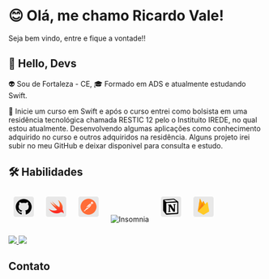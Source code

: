 
# 😊 Olá, me chamo Ricardo Vale!

Seja bem vindo, entre e fique a vontade!!


## 🚀 Hello, Devs

👽 Sou de Fortaleza - CE, 🎓 Formado em ADS e atualmente estudando Swift.

🎒 Inicie um curso em Swift e após o curso entrei como bolsista em uma residência tecnológica chamada RESTIC 12 pelo o Instituito IREDE, no qual estou atualmente. Desenvolvendo algumas aplicações como conhecimento adquirido no curso e outros adquiridos na residência. Alguns projeto irei subir no meu GitHub e deixar disponivel para consulta e estudo.


## 🛠 Habilidades
<img alt="Github" height="40" width="40" vspace="10" hspace="10" src="https://github.com/gui-bus/TechIcons/blob/main/Light/Github.svg">  <img alt="Swift" height="40" width="40" vspace="10" hspace="10" src="https://github.com/gui-bus/TechIcons/blob/main/Light/Swift.svg"> <img alt="Postman" height="40" width="40" vspace="10" hspace="10" src="https://github.com/gui-bus/TechIcons/blob/main/Light/Postman.svg"> <img alt="Insomnia" height="40" width="40" vspace="10" hspace="10" src="https://cdn.jsdelivr.net/gh/devicons/devicon@latest/icons/insomnia/insomnia-original.svg">  <img alt="Notion" height="40" width="40" vspace="10" hspace="10" src="https://github.com/gui-bus/TechIcons/blob/main/Light/Notion.svg">  <img alt="Firebase" height="40" width="40" vspace="10" hspace="10" src="https://github.com/gui-bus/TechIcons/blob/main/Light/Firebase.svg"> 
          


<a href="https://github.com/ricardosvale">
<img float="left" loading="lazy" height="160em" margin-right="40px" src="https://github-readme-stats.vercel.app/api/top-langs/?username=ricardosvale&layout=compact&langs_count=7&theme=dracula"/>
</a>
<a href="https://github.com/ricardosvale">
<img float="right" loading="lazy" height="160em" src="https://github-readme-stats.vercel.app/api?username=ricardosvale&show_icons=true&theme=dracula&include_all_commits=true&count_private=true"/>
</a>


          
## Contato


<!---
ricardosvale/ricardosvale is a ✨ special ✨ repository because its `README.md` (this file) appears on your GitHub profile.
You can click the Preview link to take a look at your changes.
--->
